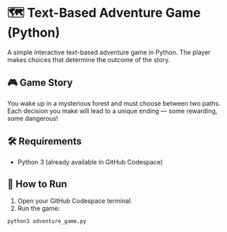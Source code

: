 # 🗺️ Text-Based Adventure Game (Python)

A simple interactive text-based adventure game in Python. The player makes choices that determine the outcome of the story.

## 🎮 Game Story

You wake up in a mysterious forest and must choose between two paths. Each decision you make will lead to a unique ending — some rewarding, some dangerous!

## 🛠️ Requirements

- Python 3 (already available in GitHub Codespace)

## 🚀 How to Run

1. Open your GitHub Codespace terminal.
2. Run the game:

```bash
python3 adventure_game.py
